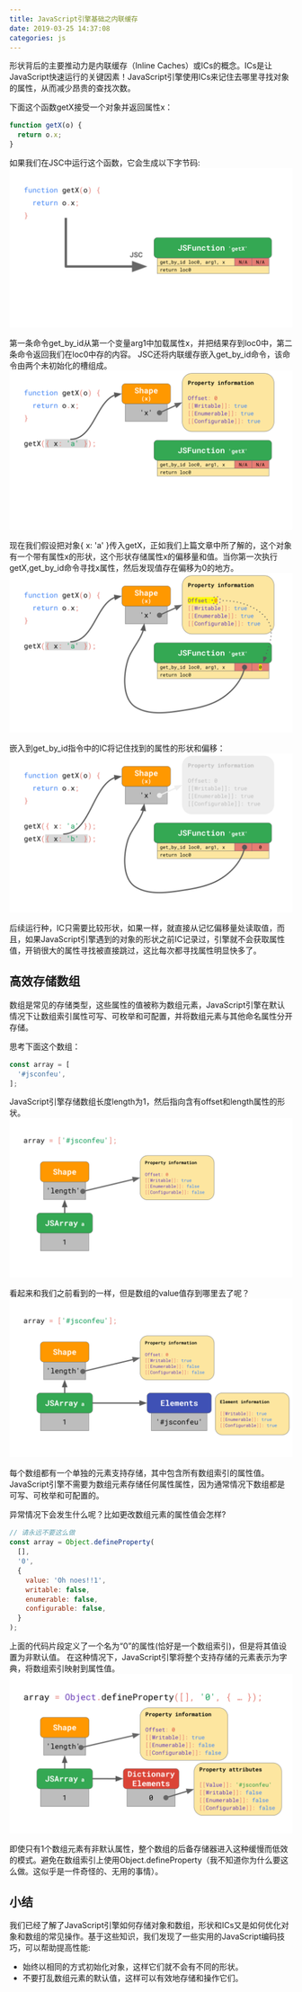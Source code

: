 ```yaml
---
title: JavaScript引擎基础之内联缓存
date: 2019-03-25 14:37:08
categories: js
---
```


形状背后的主要推动力是内联缓存（Inline Caches）或ICs的概念。ICs是让JavaScript快速运行的关键因素！JavaScript引擎使用ICs来记住去哪里寻找对象的属性，从而减少昂贵的查找次数。

下面这个函数getX接受一个对象并返回属性x：

```javascript
function getX(o) {
  return o.x;
}
```

如果我们在JSC中运行这个函数，它会生成以下字节码:![ic-1](../images/2019/ic-1.svg)

第一条命令get_by_id从第一个变量arg1中加载属性x，并把结果存到loc0中，第二条命令返回我们在loc0中存的内容。
JSC还将内联缓存嵌入get_by_id命令，该命令由两个未初始化的槽组成。![ic-2](../images/2019/ic-2.svg)

现在我们假设把对象{ x: 'a' }传入getX，正如我们上篇文章中所了解的，这个对象有一个带有属性x的形状，这个形状存储属性x的偏移量和值。当你第一次执行getX,get_by_id命令寻找x属性，然后发现值存在偏移为0的地方。![ic-3](../images/2019/ic-3.svg)

嵌入到get_by_id指令中的IC将记住找到的属性的形状和偏移：![ic-4](../images/2019/ic-4.svg)

后续运行种，IC只需要比较形状，如果一样，就直接从记忆偏移量处读取值，而且，如果JavaScript引擎遇到的对象的形状之前IC记录过，引擎就不会获取属性值，开销很大的属性寻找被直接跳过，这比每次都寻找属性明显快多了。

## 高效存储数组
数组是常见的存储类型，这些属性的值被称为数组元素，JavaScript引擎在默认情况下让数组索引属性可写、可枚举和可配置，并将数组元素与其他命名属性分开存储。

思考下面这个数组：

```javascript
const array = [
  '#jsconfeu',
];
```
JavaScript引擎存储数组长度length为1，然后指向含有offset和length属性的形状。![array-shape](../images/2019/array-shape.svg)

看起来和我们之前看到的一样，但是数组的value值存到哪里去了呢？![array-elements](../images/2019/array-elements.svg)

每个数组都有一个单独的元素支持存储，其中包含所有数组索引的属性值。JavaScript引擎不需要为数组元素存储任何属性属性，因为通常情况下数组都是可写、可枚举和可配置的。

异常情况下会发生什么呢？比如更改数组元素的属性值会怎样?

```javascript
// 请永远不要这么做
const array = Object.defineProperty(
  [],
  '0',
  {
    value: 'Oh noes!!1',
    writable: false,
    enumerable: false,
    configurable: false,
  }
);
```

上面的代码片段定义了一个名为“0”的属性(恰好是一个数组索引)，但是将其值设置为非默认值。
在这种情况下，JavaScript引擎将整个支持存储的元素表示为字典，将数组索引映射到属性值。![array-dictionary-elements](../images/2019/array-dictionary-elements.svg)

即使只有1个数组元素有非默认属性，整个数组的后备存储器进入这种缓慢而低效的模式。避免在数组索引上使用Object.defineProperty（我不知道你为什么要这么做。这似乎是一件奇怪的、无用的事情）。

## 小结
我们已经了解了JavaScript引擎如何存储对象和数组，形状和ICs又是如何优化对象和数组的常见操作。基于这些知识，我们发现了一些实用的JavaScript编码技巧，可以帮助提高性能:

- 始终以相同的方式初始化对象，这样它们就不会有不同的形状。
- 不要打乱数组元素的默认值，这样可以有效地存储和操作它们。
